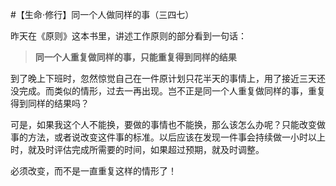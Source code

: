 #【生命⋅修行】同一个人做同样的事（三四七）

昨天在《原则》这本书里，讲述工作原则的部分看到一句话：

> **同一个人重复做同样的事，只能重复得到同样的结果**

到了晚上下班时，忽然惊觉自己在一件原计划只花半天的事情上，用了接近三天还没完成。而类似的情形，过去一再出现。岂不正是同一个人重复做同样的事，重复得到同样的结果吗？

可是，如果我这个人不能换，要做的事情也不能换，那么该怎么办呢？只能改变做事的方法，或者说改变这件事的标准。以后应该在发现一件事会持续做一小时以上时，就及时评估完成所需要的时间，如果超过预期，就及时调整。

必须改变，而不是一直重复这样的情形了！